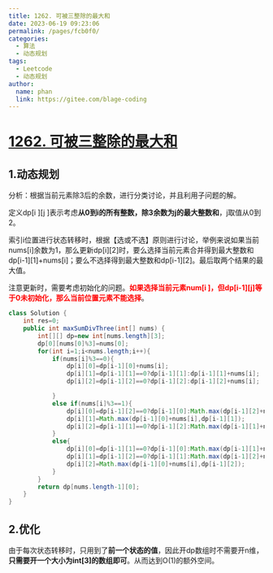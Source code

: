 ```yaml
---
title: 1262. 可被三整除的最大和
date: 2023-06-19 09:23:06
permalink: /pages/fcb0f0/
categories:
  - 算法
  - 动态规划
tags:
  - Leetcode
  - 动态规划
author: 
  name: phan
  link: https://gitee.com/blage-coding
---
```

# [1262. 可被三整除的最大和](https://leetcode.cn/problems/greatest-sum-divisible-by-three/)

## 1.动态规划

分析：根据当前元素除3后的余数，进行分类讨论，并且利用子问题的解。

定义dp\[i \]\[j \]表示考虑**从0到i的所有整数，除3余数为j的最大整数和**，j取值从0到2。

索引i位置进行状态转移时，根据【选或不选】原则进行讨论，举例来说如果当前nums\[i\]余数为1，那么更新dp\[i\]\[2\]时，要么选择当前元素合并得到最大整数和dp\[i-1\]\[1\]+nums\[i\]；要么不选择得到最大整数和dp\[i-1\]\[2\]。最后取两个结果的最大值。

注意更新时，需要考虑初始化的问题。<font color="red">**如果选择当前元素num\[i \]，但dp\[i-1\]\[j\]等于0未初始化，那么当前位置元素不能选择**</font>。

```java
class Solution {
    int res=0;
    public int maxSumDivThree(int[] nums) {
        int[][] dp=new int[nums.length][3];
        dp[0][nums[0]%3]=nums[0];
        for(int i=1;i<nums.length;i++){
            if(nums[i]%3==0){
                dp[i][0]=dp[i-1][0]+nums[i];
                dp[i][1]=dp[i-1][1]==0?dp[i-1][1]:dp[i-1][1]+nums[i];
                dp[i][2]=dp[i-1][2]==0?dp[i-1][2]:dp[i-1][2]+nums[i];

            }
            else if(nums[i]%3==1){
                dp[i][0]=dp[i-1][2]==0?dp[i-1][0]:Math.max(dp[i-1][2]+nums[i],dp[i-1][0]);
                dp[i][1]=Math.max(dp[i-1][0]+nums[i],dp[i-1][1]);
                dp[i][2]=dp[i-1][1]==0?dp[i-1][2]:Math.max(dp[i-1][1]+nums[i],dp[i-1][2]);
            }
            else{
                dp[i][0]=dp[i-1][1]==0?dp[i-1][0]:Math.max(dp[i-1][1]+nums[i],dp[i-1][0]);
                dp[i][1]=dp[i-1][2]==0?dp[i-1][1]:Math.max(dp[i-1][2]+nums[i],dp[i-1][1]);
                dp[i][2]=Math.max(dp[i-1][0]+nums[i],dp[i-1][2]);
            }
        }
        return dp[nums.length-1][0];
    }
}
```

## 2.优化

由于每次状态转移时，只用到了**前一个状态的值**，因此开dp数组时不需要开n维，**只需要开一个大小为int\[3\]的数组即可**。从而达到O(1)的额外空间。